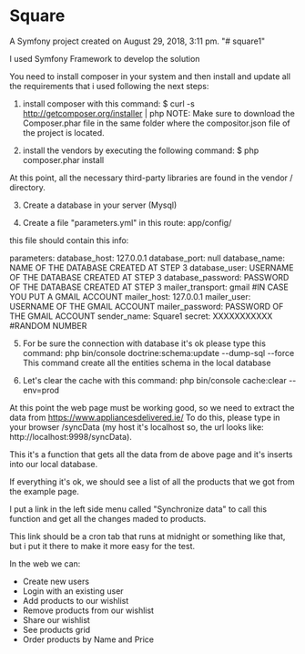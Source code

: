 Square
======

A Symfony project created on August 29, 2018, 3:11 pm.
"# square1" 

I used Symfony Framework to develop the solution

You need to install composer in your system and then install and update all the requirements that i used
following the next steps:

1) install composer with this command: $ curl -s http://getcomposer.org/installer | php
NOTE: Make sure to download the Composer.phar file in the same folder where the compositor.json file of the project is located.

2) install the vendors by executing the following command: $ php composer.phar install

At this point, all the necessary third-party libraries are found in the vendor / directory.

3) Create a database in your server (Mysql)

4) Create a file "parameters.yml" in this route: app/config/

this file should contain this info:

parameters:
    database_host: 127.0.0.1
    database_port: null
    database_name: NAME OF THE DATABASE CREATED AT STEP 3
    database_user: USERNAME OF THE DATABASE CREATED AT STEP 3
    database_password: PASSWORD OF THE DATABASE CREATED AT STEP 3
    mailer_transport: gmail #IN CASE YOU PUT A GMAIL ACCOUNT
    mailer_host: 127.0.0.1
    mailer_user: USERNAME OF THE GMAIL ACCOUNT
    mailer_password: PASSWORD OF THE GMAIL ACCOUNT
    sender_name: Square1
    secret: XXXXXXXXXXX #RANDOM NUMBER 

5) For be sure the connection with database it's ok please type this command: php bin/console doctrine:schema:update --dump-sql --force
This command create all the entities schema in the local database

6) Let's clear the cache with this command: php bin/console cache:clear --env=prod 


At this point the web page must be working good, so we need to extract the data from https://www.appliancesdelivered.ie/
To do this, please type in your browser /syncData (my host it's localhost so, the url looks like: http://localhost:9998/syncData).

This it's a function that gets all the data from de above page and it's inserts into our local database.

If everything it's ok, we should see a list of all the products that we got from the example page.

I put a link in the left side menu called "Synchronize data" to call this function and get all the changes maded to products.

This link should be a cron tab that runs at midnight or something like that, but i put it there to make it more easy for the test.

In the web we can:
* Create new users
* Login with an existing user
* Add products to our wishlist
* Remove products from our wishlist
* Share our wishlist
* See products grid
* Order products by Name and Price





